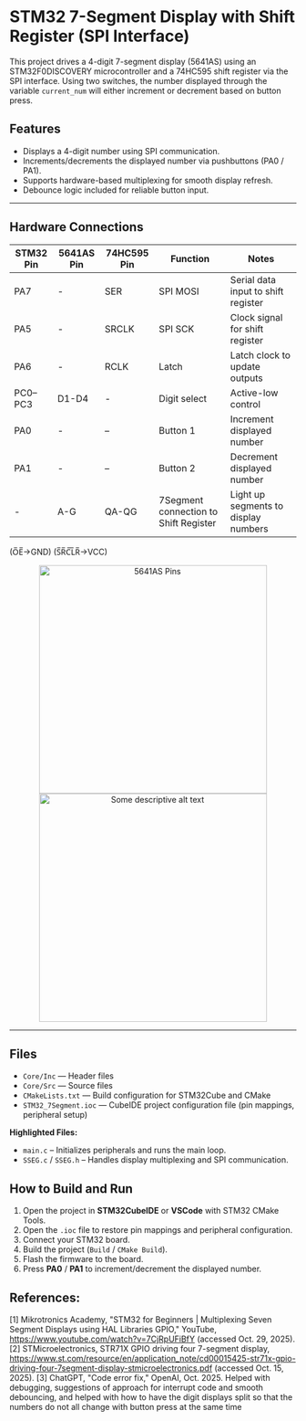 # STM32 7-Segment Display with Shift Register (SPI Interface)

This project drives a 4-digit 7-segment display (5641AS) using an STM32F0DISCOVERY microcontroller
and a 74HC595 shift register via the SPI interface. Using two switches, the number displayed
through the variable `current_num` will either increment or decrement based on button press.

## Features
- Displays a 4-digit number using SPI communication.
- Increments/decrements the displayed number via pushbuttons (PA0 / PA1).
- Supports hardware-based multiplexing for smooth display refresh.
- Debounce logic included for reliable button input.

---

## Hardware Connections

| STM32 Pin | 5641AS Pin | 74HC595 Pin | Function | Notes |
|-----------|------------|-------------|----------|-------|
| PA7       | -         | SER         | SPI MOSI | Serial data input to shift register |
| PA5       | -         | SRCLK       | SPI SCK  | Clock signal for shift register |
| PA6       | -         | RCLK        | Latch    | Latch clock to update outputs |
| PC0–PC3   | D1-D4     | -           | Digit select | Active-low control     |
| PA0       | -         | –           | Button 1 | Increment displayed number |
| PA1       | -         | –           | Button 2 | Decrement displayed number |
| -         | A-G       | QA-QG       | 7Segment connection to Shift Register | Light up segments to display numbers |

(O̅E̅->GND)
(S̅R̅C̅L̅R̅->VCC)
<div align="center">
  <img src="https://cdn.discordapp.com/attachments/717497591205462036/1433346517057536021/image.png?ex=69045b77&is=690309f7&hm=5b2bbcaf581f086bf9799a11819ca4055cf773ad94b1d305a2c150fcf32691f6" alt="5641AS Pins" width="400"/>
</div>
<div align="center">
  <img src="https://cdn.discordapp.com/attachments/717497591205462036/1433348934700371968/image.png?ex=69045db8&is=69030c38&hm=db2bef6feb337d25e5012452fa0f9c715255c528f00e4bcd19978ab8395a2670"
       alt="Some descriptive alt text"
       width="400"/>
</div>

---

## Files

- `Core/Inc` — Header files
- `Core/Src` — Source files
- `CMakeLists.txt` — Build configuration for STM32Cube and CMake
- `STM32_7Segment.ioc` — CubeIDE project configuration file (pin mappings, peripheral setup)

**Highlighted Files:**
- `main.c` – Initializes peripherals and runs the main loop.
- `SSEG.c` / `SSEG.h` – Handles display multiplexing and SPI communication.

## How to Build and Run

1. Open the project in **STM32CubeIDE** or **VSCode** with STM32 CMake Tools.
2. Open the `.ioc` file to restore pin mappings and peripheral configuration.
3. Connect your STM32 board.
4. Build the project (`Build` / `CMake Build`).
5. Flash the firmware to the board.
6. Press **PA0** / **PA1** to increment/decrement the displayed number.

## References:
[1] Mikrotronics Academy, "STM32 for Beginners | Multiplexing Seven Segment Displays using HAL Libraries GPIO," YouTube, https://www.youtube.com/watch?v=7CjRpUFiBfY (accessed Oct. 29, 2025). 
[2] STMicroelectronics, STR71X GPIO driving four 7-segment display, https://www.st.com/resource/en/application_note/cd00015425-str71x-gpio-driving-four-7segment-display-stmicroelectronics.pdf (accessed Oct. 15, 2025). 
[3] ChatGPT, "Code error fix," OpenAI, Oct. 2025. 
Helped with debugging, suggestions of approach for interrupt code and smooth debouncing, and helped with how to have the digit displays split so that the numbers do not all change with button press at the same time
